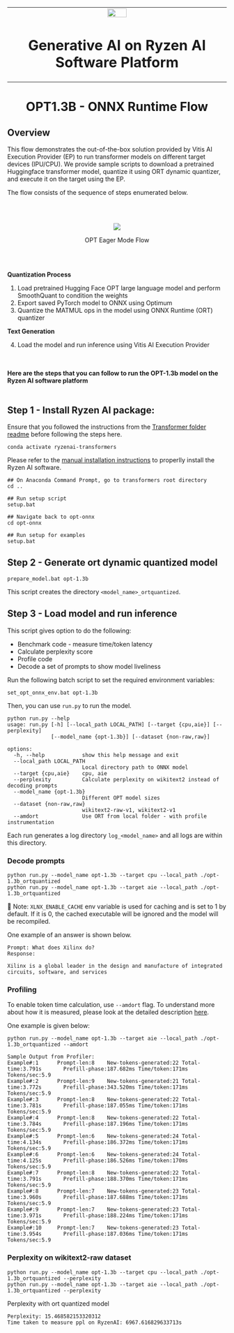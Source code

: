 <table align="center" class="sphinxhide" width="100%">
 <tr width="100%">
    <td align="center"><img src="https://raw.githubusercontent.com/Xilinx/Image-Collateral/main/xilinx-logo.png" width="30%"/><h1>Generative AI on Ryzen AI Software Platform</h1>
    </td>
 </tr>
</table>


<h1 align="center">OPT1.3B - ONNX Runtime Flow</h1>



## Overview

This flow demonstrates the out-of-the-box solution provided by Vitis AI Execution Provider (EP) to run transformer models on different target devices (IPU/CPU). We provide sample scripts to download a pretrained Huggingface transformer model, quantize it using ORT dynamic quantizer, and execute it on the target using the EP. 

The flow consists of the sequence of steps enumerated below.

<br/><br/>

<div align="center">
<img src="opt_eager.png" >
<p>OPT Eager Mode Flow</p>
</div>

<br/><br/>

**Quantization Process**

  1. Load pretrained Hugging Face OPT large language model and perform SmoothQuant to condition the weights
  2. Export saved PyTorch model to ONNX using Optimum
  3. Quantize the MATMUL ops in the model using ONNX Runtime (ORT) quantizer

**Text Generation**

  4. Load the model and run inference using Vitis AI Execution Provider

<br/><br/>
**Here are the steps that you can follow to run the OPT-1.3b model on the Ryzen AI software platform**
<br/><br/>

## Step 1 - Install Ryzen AI package:

Ensure that you followed the instructions from the [Transformer folder readme](../README.MD) before following the steps here.


```
conda activate ryzenai-transformers
```

Please refer to the [manual installation instructions](https://ryzenai.docs.amd.com/en/latest/manual_installation.html#install-the-onnx-runtime) to properlly install the Ryzen AI software.

```
## On Anaconda Command Prompt, go to transformers root directory
cd ..

## Run setup script
setup.bat

## Navigate back to opt-onnx
cd opt-onnx

## Run setup for examples
setup.bat
```



## Step 2 - Generate ort dynamic quantized model
```
prepare_model.bat opt-1.3b
```
This script creates the directory `<model_name>_ortquantized`.

## Step 3 - Load model and run inference
This script gives option to do the following:
* Benchmark code - measure time/token latency
* Calculate perplexity score
* Profile code
* Decode a set of prompts to show model liveliness

Run the following batch script to set the required environment variables:
  ```
  set_opt_onnx_env.bat opt-1.3b
  ```

Then, you can use `run.py` to run the model.
```
python run.py --help
usage: run.py [-h] [--local_path LOCAL_PATH] [--target {cpu,aie}] [--perplexity]
              [--model_name {opt-1.3b}] [--dataset {non-raw,raw}]

options:
  -h, --help            show this help message and exit
  --local_path LOCAL_PATH
                        Local directory path to ONNX model
  --target {cpu,aie}    cpu, aie
  --perplexity          Calculate perplexity on wikitext2 instead of decoding prompts
  --model_name {opt-1.3b}
                        Different OPT model sizes
  --dataset {non-raw,raw}
                        wikitext2-raw-v1, wikitext2-v1
  --amdort              Use ORT from local folder - with profile instrumentation
```
Each run generates a log directory `log_<model_name>` and all logs are within this directory.

### Decode prompts
```
python run.py --model_name opt-1.3b --target cpu --local_path ./opt-1.3b_ortquantized 
python run.py --model_name opt-1.3b --target aie --local_path ./opt-1.3b_ortquantized 
```
:pushpin: Note: `XLNX_ENABLE_CACHE` env variable is used for caching and is set to 1 by default.
If it is 0, the cached executable will be ignored and the model will be recompiled.

One example of an answer is shown below.
```
Prompt: What does Xilinx do?
Response:

Xilinx is a global leader in the design and manufacture of integrated circuits, software, and services
```

### Profiling
To enable token time calculation, use `--amdort` flag. To understand more about how it is measured, please look at the detailed description [here](../opt-onnx/README.MD#profiling).

One example is given below:
```
python run.py --model_name opt-1.3b --target aie --local_path ./opt-1.3b_ortquantized --amdort

Sample Output from Profiler:
Example#:1      Prompt-len:8    New-tokens-generated:22 Total-time:3.791s       Prefill-phase:187.682ms Time/token:171ms        Tokens/sec:5.9
Example#:2      Prompt-len:9    New-tokens-generated:21 Total-time:3.772s       Prefill-phase:343.520ms Time/token:171ms        Tokens/sec:5.9
Example#:3      Prompt-len:8    New-tokens-generated:22 Total-time:3.781s       Prefill-phase:187.055ms Time/token:171ms        Tokens/sec:5.9
Example#:4      Prompt-len:8    New-tokens-generated:22 Total-time:3.784s       Prefill-phase:187.196ms Time/token:171ms        Tokens/sec:5.9
Example#:5      Prompt-len:6    New-tokens-generated:24 Total-time:4.134s       Prefill-phase:186.372ms Time/token:171ms        Tokens/sec:5.9
Example#:6      Prompt-len:6    New-tokens-generated:24 Total-time:4.125s       Prefill-phase:186.526ms Time/token:170ms        Tokens/sec:5.9
Example#:7      Prompt-len:8    New-tokens-generated:22 Total-time:3.791s       Prefill-phase:188.370ms Time/token:171ms        Tokens/sec:5.9
Example#:8      Prompt-len:7    New-tokens-generated:23 Total-time:3.960s       Prefill-phase:187.688ms Time/token:171ms        Tokens/sec:5.9
Example#:9      Prompt-len:7    New-tokens-generated:23 Total-time:3.971s       Prefill-phase:188.224ms Time/token:171ms        Tokens/sec:5.9
Example#:10     Prompt-len:7    New-tokens-generated:23 Total-time:3.954s       Prefill-phase:187.036ms Time/token:171ms        Tokens/sec:5.9
```

### Perplexity on wikitext2-raw dataset
```
python run.py --model_name opt-1.3b --target cpu --local_path ./opt-1.3b_ortquantized --perplexity
python run.py --model_name opt-1.3b --target aie --local_path ./opt-1.3b_ortquantized --perplexity
```
Perplexity with ort quantized model
```
Perplexity: 15.468582153320312
Time taken to measure ppl on RyzenAI: 6967.616829633713s
```

